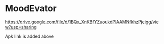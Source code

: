 # MoodEvator

https://drive.google.com/file/d/1BQx_XnKBfYZuoukdPlAAMNfkhzPjeigg/view?usp=sharing

Apk link is added above
